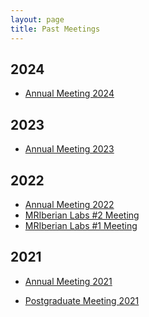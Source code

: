 ```yaml
---
layout: page
title: Past Meetings
---
```

## 2024

- <a href="{{ '/2024/03/11/4thAnnualMeeting.html'| relative_url }}">Annual Meeting 2024</a>

## 2023

- <a href="{{ '/2023/04/01/3rdAnnualMeeting.html'| relative_url }}">Annual Meeting 2023</a>


## 2022

- <a href="{{ '/2022/04/22/2ndAnnualMeeting.html'| relative_url }}">Annual Meeting 2022</a>
- <a href="{{ '/2022/11/22/IberianLabsEvent_2.html'| relative_url }}">MRIberian Labs #2 Meeting</a>
- <a href="{{ '/2022/03/03/IberianLabsEvent.html'| relative_url }}">MRIberian Labs #1 Meeting</a>

## 2021

- <a href="{{ '/2021/03/29/annual_meeting.html'| relative_url }}">Annual Meeting 2021</a>

- <a href="{{ '/2021/04/05/pg_meeting.html'| relative_url }}">Postgraduate Meeting 2021</a>

